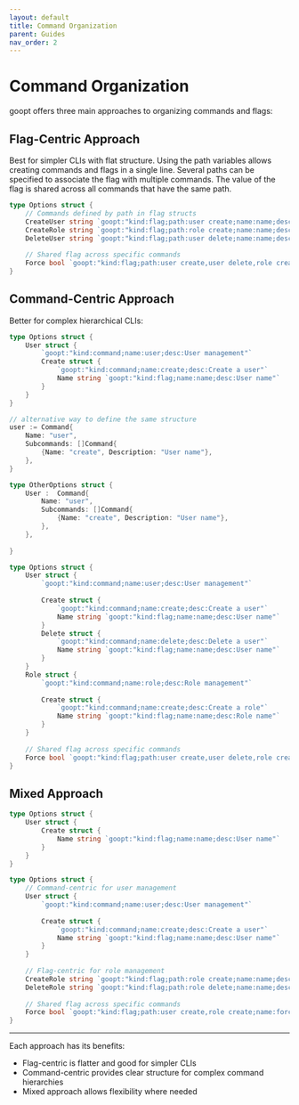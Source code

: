 ```yaml
---
layout: default
title: Command Organization
parent: Guides
nav_order: 2
---
```


# Command Organization

goopt offers three main approaches to organizing commands and flags:


## Flag-Centric Approach

Best for simpler CLIs with flat structure. Using the path variables allows creating commands and flags in a single line. Several paths can be specified to associate the flag with multiple commands. The value of the flag is shared across all commands that have the same path.

```go
type Options struct {
    // Commands defined by path in flag structs
    CreateUser string `goopt:"kind:flag;path:user create;name:name;desc:Create a new user"`
    CreateRole string `goopt:"kind:flag;path:role create;name:name;desc:Create a new role"`
    DeleteUser string `goopt:"kind:flag;path:user delete;name:name;desc:Delete a user"`
    
    // Shared flag across specific commands
    Force bool `goopt:"kind:flag;path:user create,user delete,role create;name:force;desc:Force operation"`
}
```


## Command-Centric Approach

Better for complex hierarchical CLIs:

```go
type Options struct {
    User struct {
        `goopt:"kind:command;name:user;desc:User management"`
        Create struct {
            `goopt:"kind:command;name:create;desc:Create a user"`
            Name string `goopt:"kind:flag;name:name;desc:User name"`
        }
    }
}

// alternative way to define the same structure
user := Command{
    Name: "user",
    Subcommands: []Command{
        {Name: "create", Description: "User name"},
    },
}

type OtherOptions struct {
    User :  Command{
        Name: "user",
        Subcommands: []Command{
            {Name: "create", Description: "User name"},
        },
    },
   
}
```

```go
type Options struct {
    User struct {
        `goopt:"kind:command;name:user;desc:User management"`
        
        Create struct {
            `goopt:"kind:command;name:create;desc:Create a user"`
            Name string `goopt:"kind:flag;name:name;desc:User name"`
        }
        Delete struct {
            `goopt:"kind:command;name:delete;desc:Delete a user"`
            Name string `goopt:"kind:flag;name:name;desc:User name"`
        }
    }
    Role struct {
        `goopt:"kind:command;name:role;desc:Role management"`
        
        Create struct {
            `goopt:"kind:command;name:create;desc:Create a role"`
            Name string `goopt:"kind:flag;name:name;desc:Role name"`
        }
    }
    
    // Shared flag across specific commands
    Force bool `goopt:"kind:flag;path:user create,user delete,role create;name:force;desc:Force operation"`
}
```

## Mixed Approach

```go
type Options struct {
    User struct {
        Create struct {
            Name string `goopt:"kind:flag;name:name;desc:User name"`
        }
    }
}
``` 

```go
type Options struct {
    // Command-centric for user management
    User struct {
        `goopt:"kind:command;name:user;desc:User management"`
        
        Create struct {
            `goopt:"kind:command;name:create;desc:Create a user"`
            Name string `goopt:"kind:flag;name:name;desc:User name"`
        }
    }
    
    // Flag-centric for role management
    CreateRole string `goopt:"kind:flag;path:role create;name:name;desc:Create a new role"`
    DeleteRole string `goopt:"kind:flag;path:role delete;name:name;desc:Delete a role"`
    
    // Shared flag across specific commands
    Force bool `goopt:"kind:flag;path:user create,role create;name:force;desc:Force operation"`
}
```

--- 
Each approach has its benefits:
- Flag-centric is flatter and good for simpler CLIs
- Command-centric provides clear structure for complex command hierarchies
- Mixed approach allows flexibility where needed